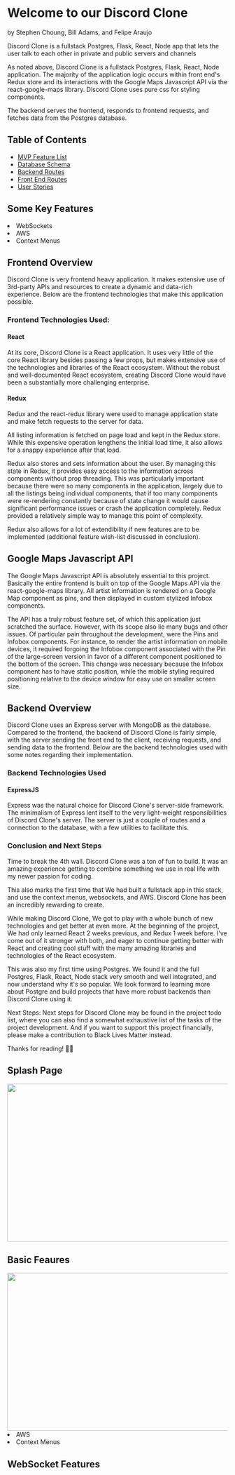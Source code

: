 # Welcome to our Discord Clone
by Stephen Choung, Bill Adams, and Felipe Araujo

Discord Clone is a fullstack Postgres, Flask, React, Node app that lets the user talk to each other in private and public servers and channels

As noted above, Discord Clone is a fullstack Postgres, Flask, React, Node application. The majority of the application logic occurs within front end's Redux store and its interactions with the Google Maps Javascript API via the react-google-maps library. Discord Clone uses pure css for styling components.

The backend serves the frontend, responds to frontend requests, and fetches data from the Postgres database.

## Table of Contents
* [MVP Feature List](https://github.com/f-q-a/discord-clone/wiki/Feature-List)
* [Database Schema](https://github.com/f-q-a/discord-clone/wiki/Database-Schema)
* [Backend Routes](https://github.com/f-q-a/discord-clone/wiki/Backend-Routes)
* [Front End Routes](https://github.com/f-q-a/discord-clone/wiki/Frontend-Routes)
* [User Stories](https://github.com/f-q-a/discord-clone/wiki/User-Stories)

## Some Key Features
<li>WebSockets</li>
<li>AWS</li>
<li>Context Menus</li>


## Frontend Overview
Discord Clone is very frontend heavy application. It makes extensive use of 3rd-party APIs and resources to create a dynamic and data-rich experience. Below are the frontend technologies that make this application possible.

### Frontend Technologies Used:
#### React
At its core, Discord Clone is a React application. It uses very little of the core React library besides passing a few props, but makes extensive use of the technologies and libraries of the React ecosystem. Without the robust and well-documented React ecosystem, creating Discord Clone would have been a substantially more challenging enterprise.

#### Redux
Redux and the react-redux library were used to manage application state and make fetch requests to the server for data.

All listing information is fetched on page load and kept in the Redux store. While this expensive operation lengthens the initial load time, it also allows for a snappy experience after that load.

Redux also stores and sets information about the user. By managing this state in Redux, it provides easy access to the information across components without prop threading. This was particularly important because there were so many components in the application, largely due to all the listings being individual components, that if too many components were re-rendering constantly because of state change it would cause significant performance issues or crash the application completely. Redux provided a relatively simple way to manage this point of complexity.

Redux also allows for a lot of extendibility if new features are to be implemented (additional feature wish-list discussed in conclusion).

## Google Maps Javascript API
The Google Maps Javascript API is absolutely essential to this project. Basically the entire frontend is built on top of the Google Maps API via the react-google-maps library. All artist information is rendered on a Google Map component as pins, and then displayed in custom stylized Infobox components.

The API has a truly robust feature set, of which this application just scratched the surface. However, with its scope also lie many bugs and other issues. Of particular pain throughout the development, were the Pins and Infobox components. For instance, to render the artist information on mobile devices, it required forgoing the Infobox component associated with the Pin of the large-screen version in favor of a different component positioned to the bottom of the screen. This change was necessary because the Infobox component has to have static position, while the mobile styling required positioning relative to the device window for easy use on smaller screen size.

## Backend Overview
Discord Clone uses an Express server with MongoDB as the database. Compared to the frontend, the backend of Discord Clone is fairly simple, with the server sending the front end to the client, receiving requests, and sending data to the frontend. Below are the backend technologies used with some notes regarding their implementation.

### Backend Technologies Used
#### ExpressJS
Express was the natural choice for Discord Clone's server-side framework. The minimalism of Express lent itself to the very light-weight responsibilities of Discord Clone's server. The server is just a couple of routes and a connection to the database, with a few utilities to facilitate this.

### Conclusion and Next Steps
Time to break the 4th wall. Discord Clone was a ton of fun to build.  It was an amazing experience getting to combine something we use in real life with my newer passion for coding.

This also marks the first time that We had built a fullstack app in this stack, and use the context menus, websockets, and AWS. Discord Clone has been an incredibly rewarding to create.

While making Discord Clone, We got to play with a whole bunch of new technologies and get better at even more. At the beginning of the project, We had only learned React 2 weeks previous, and Redux 1 week before. I've come out of it stronger with both, and eager to continue getting better with React and creating cool stuff with the many amazing libraries and technologies of the React ecosystem.

This was also my first time using Postgres. We found it and the full Postgres, Flask, React, Node stack very smooth and well integrated, and now understand why it's so popular. We look forward to learning more about Postgre and build projects that have more robust backends than Discord Clone using it.

Next Steps: Next steps for Discord Clone may be found in the project todo list, where you can also find a somewhat exhaustive list of the tasks of the project development. And if you want to support this project financially, please make a contribution to Black Lives Matter instead.

Thanks for reading! ✌🏽

## Splash Page
<img src="./react-app/src/images/DiscordIntroGif.gif" width=640px height=360px>

## Basic Feaures
<img src="./react-app/src/images/DiscordAWSContextGIF.gif" width=640px height=360px>
<li>AWS</li>
<li>Context Menus</li>

## WebSocket Features
<!-- <img src="./react-app/src/components/images/YGOGachaCardFlipGIF.gif" width=640px height=360px>
<li>WebSockets</li> -->
